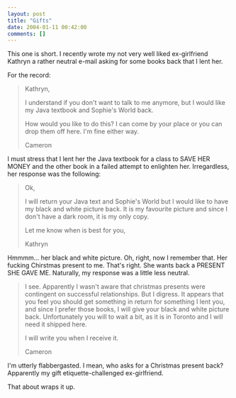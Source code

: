 ```yaml
---
layout: post
title: "Gifts"
date: 2004-01-11 00:42:00
comments: []
---
```


This one is short. I recently wrote my not very well liked ex-girlfriend Kathryn a rather neutral e-mail asking for some books back that I lent her.

<!--more-->

For the record:

<blockquote>Kathryn,

I understand if you don't want to talk to me anymore, but I would like my Java textbook and Sophie's World back.

How would you like to do this? I can come by your place or you can drop them off here. I'm fine either way.

Cameron</blockquote>

I must stress that I lent her the Java textbook for a class to SAVE HER MONEY and the other book in a failed attempt to enlighten her. Irregardless, her response was the following:

<blockquote>Ok,

I will return your Java text and Sophie's World but I would like to have my black and white picture back. It is my favourite picture and since I don't have a dark room, it is my only copy.

Let me know when is best for you,

Kathryn</blockquote>

Hmmmm... her black and white picture. Oh, right, now I remember that. Her fucking Chirstmas present to me. That's right. She wants back a PRESENT SHE GAVE ME. Naturally, my response was a little less neutral.

<blockquote>I see.  Apparently I wasn't aware that christmas presents were contingent on successful relationships.  But I digress.  It appears that you feel you should get something in return for something I lent you, and since I prefer those books, I will give your black and white picture back. Unfortunately you will to wait a bit, as it is in Toronto and I will need it shipped here.

I will write you when I receive it.

Cameron</blockquote>

I'm utterly flabbergasted. I mean, who asks for a Christmas present back? Apparently my gift etiquette-challenged ex-girlfriend.

That about wraps it up.
